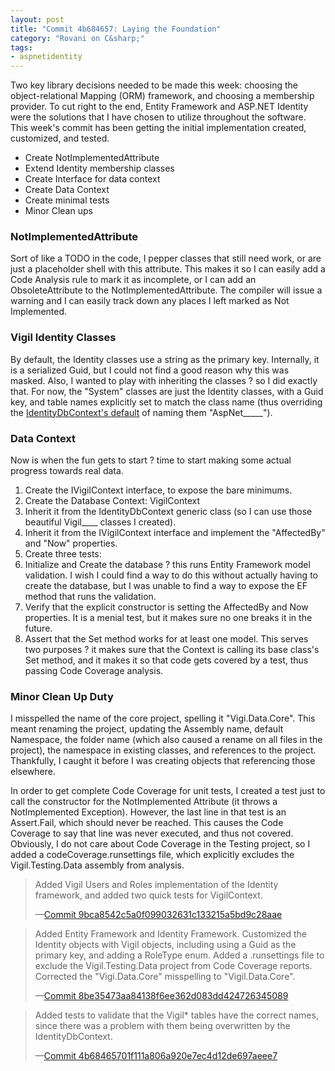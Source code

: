 ```yaml
---
layout: post
title: "Commit 4b684657: Laying the Foundation"
category: "Rovani on C&sharp;"
tags:
- aspnetidentity
---
```


Two key library decisions needed to be made this week: choosing the object-relational Mapping (ORM) framework, and choosing a membership provider.
To cut right to the end, Entity Framework and ASP.NET Identity were the solutions that I have chosen to utilize throughout the software. This week's
commit has been getting the initial implementation created, customized, and tested.

- Create NotImplementedAttribute
- Extend Identity membership classes
- Create Interface for data context
- Create Data Context
- Create minimal tests
- Minor Clean ups

### NotImplementedAttribute

Sort of like a TODO in the code, I pepper classes that still need work, or are just a placeholder shell with this attribute. This makes it so I can easily add a Code Analysis rule to mark it as incomplete, or I can add an ObsoleteAttribute to the NotImplementedAttribute. The compiler will issue a warning and I can easily track down any places I left marked as Not Implemented.

### Vigil Identity Classes

By default, the Identity classes use a string as the primary key. Internally, it is a serialized Guid, but I could not find a good reason why
this was masked. Also, I wanted to play with inheriting the classes ? so I did exactly that. For now, the "System" classes are just the Identity
classes, with a Guid key, and table names explicitly set to match the class name (thus overriding the [IdentityDbContext's default](http://stackoverflow.com/questions/29904898/classes-inherited-from-identity-objects-not-included-in-code-first-migrations)
of naming them "AspNet_____").

### Data Context

Now is when the fun gets to start ? time to start making some actual progress towards real data.

1. Create the IVigilContext interface, to expose the bare minimums.
1. Create the Database Context: VigilContext
1. Inherit it from the IdentityDbContext generic class (so I can use those beautiful Vigil____ classes I created).
1. Inherit it from the IVigilContext interface and implement the "AffectedBy" and "Now" properties.
1. Create three tests:
  2. Initialize and Create the database ? this runs Entity Framework model validation. I wish I could find a way to do this without actually having to create the database, but I was unable to find a way to expose the EF method that runs the validation.
  2. Verify that the explicit constructor is setting the AffectedBy and Now properties. It is a menial test, but it makes sure no one breaks it in the future.
  2. Assert that the Set method works for at least one model. This serves two purposes ? it makes sure that the Context is calling its base class's Set method, and it makes it so that code gets covered by a test, thus passing Code Coverage analysis.

### Minor Clean Up Duty

I misspelled the name of the core project, spelling it "Vigi.Data.Core". This meant renaming the project, updating the Assembly name,
default Namespace, the folder name (which also caused a rename on all files in the project), the namespace in existing classes, and
references to the project. Thankfully, I caught it before I was creating objects that referencing those elsewhere.

In order to get complete Code Coverage for unit tests, I created a test just to call the constructor for the NotImplemented Attribute
(it throws a NotImplemented Exception). However, the last line in that test is an Assert.Fail, which should never be reached. This causes
the Code Coverage to say that line was never executed, and thus not covered. Obviously, I do not care about Code Coverage in the Testing project,
so I added a codeCoverage.runsettings file, which explicitly excludes the Vigil.Testing.Data assembly from analysis.

> Added Vigil Users and Roles implementation of the Identity framework, and added two quick tests for VigilContext.
>  
> &mdash;[Commit 9bca8542c5a0f099032631c133215a5bd9c28aae](https://github.com/drovani/Vigil/commit/9bca8542c5a0f099032631c133215a5bd9c28aae)

> Added Entity Framework and Identity Framework.
> Customized the Identity objects with Vigil objects, including using a Guid as the primary key, and adding a RoleType enum. Added a .runsettings file to exclude the Vigil.Testing.Data project from Code Coverage reports. Corrected the "Vigi.Data.Core" misspelling to "Vigil.Data.Core".
>  
> &mdash;[Commit 8be35473aa84138f6ee362d083dd424726345089](https://github.com/drovani/Vigil/commit/8be35473aa84138f6ee362d083dd424726345089)

> Added tests to validate that the Vigil* tables have the correct names, since there was a problem with them being overwritten by the IdentityDbContext.
>  
> &mdash;[Commit 4b68465701f111a806a920e7ec4d12de697aeee7](https://github.com/drovani/Vigil/commit/4b68465701f111a806a920e7ec4d12de697aeee7)

